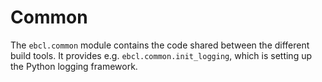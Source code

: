 # Common

The `ebcl.common` module contains the code shared between the different build tools.
It provides e.g. `ebcl.common.init_logging`, which is setting up the Python logging framework.


